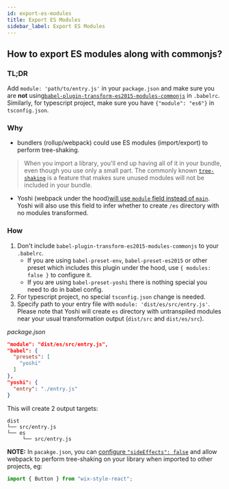 ```yaml
---
id: export-es-modules
title: Export ES Modules
sidebar_label: Export ES Modules
---
```


## How to export ES modules along with commonjs?

### TL;DR

Add `module: 'path/to/entry.js'` in your `package.json` and make sure you are **not** using[`babel-plugin-transform-es2015-modules-commonjs`](https://github.com/babel/babel/tree/master/packages/babel-plugin-transform-modules-commonjs) in `.babelrc`. Similarly, for typescript project, make sure you have `{"module": "es6"}` in `tsconfig.json`.

### Why

- bundlers (rollup/webpack) could use ES modules (import/export) to perform tree-shaking.

> When you import a library, you'll end up having all of it in your bundle, even though you use only a small part. The commonly known [`tree-shaking`](https://webpack.js.org/guides/tree-shaking/) is a feature that makes sure unused modules will not be included in your bundle.

- Yoshi (webpack under the hood)[will use `module` field instead of `main`](https://webpack.js.org/guides/author-libraries/#final-steps).
  Yoshi will also use this field to infer whether to create `/es` directory with no modules transformed.

### How

1. Don't include `babel-plugin-transform-es2015-modules-commonjs` to your `.babelrc`.
   - If you are using `babel-preset-env`, `babel-preset-es2015` or other preset which includes this plugin under the hood, use `{ modules: false }` to configure it.
   - If you are using `babel-preset-yoshi` there is nothing special you need to do in babel config.
2. For typescript project, no special `tsconfig.json` change is needed.
3. Specify path to your entry file with `module: 'dist/es/src/entry.js'`. Please note that Yoshi will create `es` directory with untranspiled modules near your usual transformation output (`dist/src` and `dist/es/src`).

_package.json_

```json
"module": "dist/es/src/entry.js",
"babel": {
  "presets": [
    "yoshi"
  ]
},
"yoshi": {
  "entry": "./entry.js"
}
```

This will create 2 output targets:

```
dist
└── src/entry.js
└── es
     └── src/entry.js
```

**NOTE:** In `pacakge.json`, you can [configure `"sideEffects": false`](https://github.com/webpack/webpack/tree/master/examples/side-effects) and allow webpack to perform tree-shaking on your library when imported to other projects, eg:

```js
import { Button } from "wix-style-react";
```
